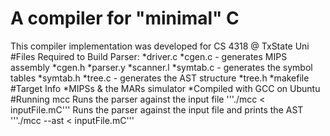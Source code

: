 # A compiler for "minimal" C
This compiler implementation was developed for CS 4318 @ TxState Uni
#Files Required to Build Parser:
*driver.c
*cgen.c - generates MIPS assembly
*cgen.h
*parser.y
*scanner.l
*symtab.c - generates the symbol tables
*symtab.h
*tree.c - generates the AST structure
*tree.h
*makefile
#Target Info
*MIPSs & the MARs simulator
*Compiled with GCC on Ubuntu
#Running mcc
Runs the parser against the input file
'''./mcc < inputFile.mC'''
Runs the parser against the input file and prints the AST
'''./mcc --ast < inputFile.mC'''
